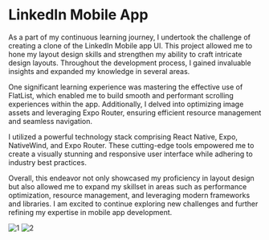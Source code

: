 # LinkedIn Mobile App

As a part of my continuous learning journey, I undertook the challenge of creating a clone of the LinkedIn Mobile app UI. This project allowed me to hone my layout design skills and strengthen my ability to craft intricate design layouts. Throughout the development process, I gained invaluable insights and expanded my knowledge in several areas.

One significant learning experience was mastering the effective use of FlatList, which enabled me to build smooth and performant scrolling experiences within the app. Additionally, I delved into optimizing image assets and leveraging Expo Router, ensuring efficient resource management and seamless navigation.

 I utilized a powerful technology stack comprising React Native, Expo, NativeWind, and Expo Router. These cutting-edge tools empowered me to create a visually stunning and responsive user interface while adhering to industry best practices.
 
Overall, this endeavor not only showcased my proficiency in layout design but also allowed me to expand my skillset in areas such as performance optimization, resource management, and leveraging modern frameworks and libraries. I am excited to continue exploring new challenges and further refining my expertise in mobile app development.


![1](https://github.com/syket-git/linkedin-mobile-app/assets/39830305/d139ab58-cb9b-4d68-a5b9-c79a3a722bb2)
![2](https://github.com/syket-git/linkedin-mobile-app/assets/39830305/1426de56-c99a-475d-996a-029d2ce3c36e)


